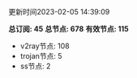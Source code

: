 更新时间2023-02-05 14:39:09

**总订阅: 45**
**总节点: 678**
**有效节点: 115**
- v2ray节点: 108
- trojan节点: 5
- ss节点: 2
